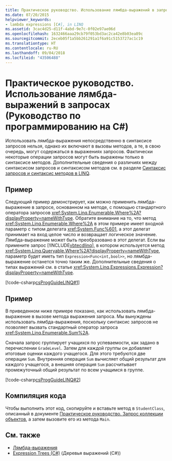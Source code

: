 ```yaml
---
title: Практическое руководство. Использование лямбда-выражений в запросах (Руководство по программированию на C#)
ms.date: 07/20/2015
helpviewer_keywords:
- lambda expressions [C#], in LINQ
ms.assetid: 3cac4d25-d11f-4abd-9e7c-0f02e97ae06d
ms.openlocfilehash: 1632466aaa29cb79f053bd3ac2ca42e8b03ea89c
ms.sourcegitcommit: 2eceb05f1a5bb261291a1f6a91c5153727ac1c19
ms.translationtype: HT
ms.contentlocale: ru-RU
ms.lasthandoff: 09/04/2018
ms.locfileid: "43506488"
---
```

# <a name="how-to-use-lambda-expressions-in-a-query-c-programming-guide"></a>Практическое руководство. Использование лямбда-выражений в запросах (Руководство по программированию на C#)
Использовать лямбда-выражения непосредственно в синтаксисе запросов нельзя, однако их включают в вызовы методов, а те, в свою очередь, могут содержаться в выражениях запросов. Фактически некоторые операции запросов могут быть выражены только в синтаксисе методов. Дополнительные сведения о различиях между синтаксисом запросов и синтаксисом методов см. в разделе [Синтаксис запросов и синтаксис методов в LINQ](../../../csharp/programming-guide/concepts/linq/query-syntax-and-method-syntax-in-linq.md).  
  
## <a name="example"></a>Пример  
 Следующий пример демонстрирует, как можно применить лямбда-выражение в запросе, основанном на методе, с помощью стандартного оператора запросов <xref:System.Linq.Enumerable.Where%2A?displayProperty=nameWithType>. Обратите внимание на то, что метод <xref:System.Linq.Enumerable.Where%2A> в этом примере имеет входной параметр с типом делегата <xref:System.Func%601>, а этот делегат принимает на вход целое число и возвращает логическое значение. Лямбда-выражение может быть преобразовано в этот делегат. Если вы примените запрос [!INCLUDE[vbtecdlinq](~/includes/vbtecdlinq-md.md)], в котором используется метод <xref:System.Linq.Queryable.Where%2A?displayProperty=nameWithType>, параметр будет иметь тип `Expression<Func<int,bool>>`, но лямбда-выражение останется точно таким же. Дополнительные сведения о типах выражений см. в статье <xref:System.Linq.Expressions.Expression?displayProperty=nameWithType>.  
  
 [!code-csharp[csProgGuideLINQ#1](../../../csharp/programming-guide/arrays/codesnippet/CSharp/how-to-use-lambda-expressions-in-a-query_1.cs)]  
  
## <a name="example"></a>Пример  
 В приведенном ниже примере показано, как использовать лямбда-выражение в вызове метода выражения запроса. Мы вынуждены использовать лямбда-выражения, поскольку синтаксис запросов не позволяет вызвать стандартный оператор запроса <xref:System.Linq.Enumerable.Sum%2A>.  
  
 Сначала запрос группирует учащихся по успеваемости, как задано в перечислении `GradeLevel`. Затем для каждой группы он добавляет итоговые оценки каждого учащегося. Для этого требуются две операции `Sum`. Внутренняя операция `Sum` вычисляет общий результат для каждого учащегося, а внешняя операция `Sum` рассчитывает промежуточный общий результат по всем учащимся в группе.  
  
 [!code-csharp[csProgGuideLINQ#2](../../../csharp/programming-guide/arrays/codesnippet/CSharp/how-to-use-lambda-expressions-in-a-query_2.cs)]  
  
## <a name="compiling-the-code"></a>Компиляция кода  
 Чтобы выполнить этот код, скопируйте и вставьте метод в `StudentClass`, описанный в документе [Практическое руководство. Запрос коллекции объектов](../../../csharp/programming-guide/linq-query-expressions/how-to-query-a-collection-of-objects.md), а затем вызовите его из метода `Main`.  
  
## <a name="see-also"></a>См. также

- [Лямбда-выражения](../../../csharp/programming-guide/statements-expressions-operators/lambda-expressions.md)  
- [Expression Trees (C#)](../concepts/expression-trees/index.md) (Деревья выражений (C#))  
